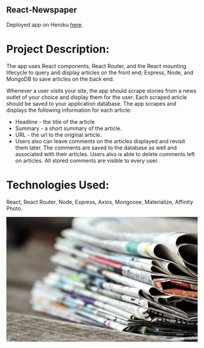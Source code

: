 
## React-Newspaper

Deployed app on Heroku [here](https://stark-wildwood-39947.herokuapp.com/).

# Project Description:

The app uses React components, React Router, and the React mounting lifecycle to query and display articles on the front end; Express, Node, and MongoDB to save articles on the back end.

Whenever a user visits your site, the app should scrape stories from a news outlet of your choice and display them for the user. Each scraped article should be saved to your application database. The app scrapes and displays the following information for each article:
* Headline - the title of the article
* Summary - a short summary of the article.
* URL - the url to the original article.
* Users also can leave comments on the articles displayed and revisit them later. The comments are saved to the database as well and associated with their articles. Users also is able to delete comments left on articles. All stored comments are visible to every user.

# Technologies Used: 

React, React Router, Node, Express, Axios, Mongoose, Materialize, Affinity Photo. 


![Screen Shot](/client/public/images/paper.png)